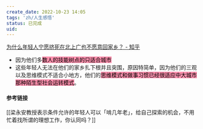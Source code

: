 ```yaml
---
create_date: 2022-10-23 14:05
tags: 'zh/人生感悟'
status: 已完成 
uid: 
---
```


[为什么年轻人宁愿挤死在北上广也不愿意回家乡？ - 知乎](https://www.zhihu.com/question/484981469/answer/2568802643)

- 因为他们多<mark style="background: #FF5582A6;">数人的技能树点的只适合城市</mark>
- 这些年轻人无法在他们的家乡扎下根并且突围，原因特简单，因为他们的三观以及思维模式不适合小地方，他们的<mark style="background: #FF5582A6;">思维模式和做事习惯已经很适应中大城市那种陌生型社会运转模式</mark>。

#### 参考链接 
[[梁永安教授表示条件允许的年轻人可以「啃几年老」，给自己探索的机会，不用忙着找所谓的理想工作，你认同吗？]]

